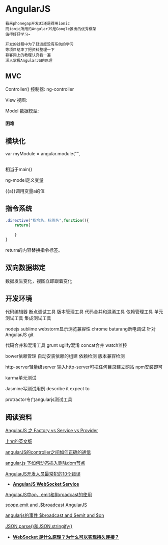 # AngularJS

```
看来phonegap开发UI还是得用ionic
而ionic所用的AngularJS是Google推出的优秀框架
值得好好学习~

开发的过程中为了赶进度没有系统的学习
等项目结束了把资料整理一下
慕客网上的教程认真看一遍
深入掌握AngularJS的原理
```

## MVC

Controller() 控制器:
ng-controller

View 视图:

Model 数据模型:

#### 困难



## 模块化

var myModule = angular.module("",

## 

<html ng-app="">相当于main()

ng-model定义变量

<intput ng-model="a">

{{a}}调用变量a的值

## 指令系统

```javascript
.directive("指令名，标签名",function(){
	return{
	
	}
}
```

return的内容替换指令标签。

## 双向数据绑定

数据发生变化，视图立即跟着变化

## 开发环境

代码编辑器
断点调试工具
版本管理工具
代码合并和混淆工具
依赖管理工具
单元测试工具
集成测试工具

nodejs
sublime
webstorm显示浏览兼容性
chrome batarang断电调试 针对AngularJS
git 

代码合并和混淆工具 grunt
uglify混淆
concat合并
watch监控

bower依赖管理
自动安装依赖的组建
依赖检测
版本兼容检测

http-server轻量级server
输入http-server可把任何目录建立网站
npm安装即可

karma单元测试

Jasmine写测试用例
describe
it
expect
to

protractor专门angularjs测试工具

## 阅读资料

[AngularJS 之 Factory vs Service vs Provider](http://www.oschina.net/translate/angularjs-factory-vs-service-vs-provider)

[上文的英文版](http://blog.csdn.net/lglgsy456/article/details/36902179)


[angularJS的controller之间如何正确的通信](http://www.tuicool.com/articles/InuMF3J)

[angular.js 下如何动态插入删除dom节点](http://yijiebuyi.com/blog/7702aba213aec9de43b129b3d2f3b30c.html)

[AngularJS开发人员最常犯的10个错误](http://blog.jobbole.com/78946/)

* **[AngularJS WebSocket Service](http://www.51joben.com/archives/7302.html)**

[AngularJS中$on、$emit和$broadcast的使用](http://www.leikunsheng.com/?p=170)

[$scope.$emit and .$broadcast AngularJS](http://chenpeng.info/html/2260)

[angularjs的事件 $broadcast and $emit and $on](http://www.angularjs.cn/A08c)

[JSON.parse()和JSON.stringify()](http://blog.csdn.net/wangxiaohu__/article/details/7254598)

* **[WebSocket 是什么原理？为什么可以实现持久连接？](http://www.zhihu.com/question/20215561)**